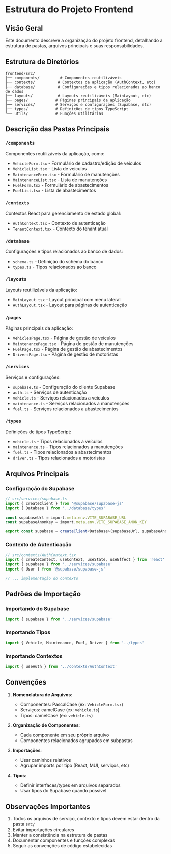 # Estrutura do Projeto Frontend

## Visão Geral
Este documento descreve a organização do projeto frontend, detalhando a estrutura de pastas, arquivos principais e suas responsabilidades.

## Estrutura de Diretórios

```
frontend/src/
├── components/         # Componentes reutilizáveis
├── contexts/          # Contextos da aplicação (AuthContext, etc)
├── database/          # Configurações e tipos relacionados ao banco de dados
├── layouts/           # Layouts reutilizáveis (MainLayout, etc)
├── pages/            # Páginas principais da aplicação
├── services/         # Serviços e configurações (Supabase, etc)
├── types/            # Definições de tipos TypeScript
└── utils/            # Funções utilitárias
```

## Descrição das Pastas Principais

### `/components`
Componentes reutilizáveis da aplicação, como:
- `VehicleForm.tsx` - Formulário de cadastro/edição de veículos
- `VehicleList.tsx` - Lista de veículos
- `MaintenanceForm.tsx` - Formulário de manutenções
- `MaintenanceList.tsx` - Lista de manutenções
- `FuelForm.tsx` - Formulário de abastecimentos
- `FuelList.tsx` - Lista de abastecimentos

### `/contexts`
Contextos React para gerenciamento de estado global:
- `AuthContext.tsx` - Contexto de autenticação
- `TenantContext.tsx` - Contexto do tenant atual

### `/database`
Configurações e tipos relacionados ao banco de dados:
- `schema.ts` - Definição do schema do banco
- `types.ts` - Tipos relacionados ao banco

### `/layouts`
Layouts reutilizáveis da aplicação:
- `MainLayout.tsx` - Layout principal com menu lateral
- `AuthLayout.tsx` - Layout para páginas de autenticação

### `/pages`
Páginas principais da aplicação:
- `VehiclesPage.tsx` - Página de gestão de veículos
- `MaintenancePage.tsx` - Página de gestão de manutenções
- `FuelPage.tsx` - Página de gestão de abastecimentos
- `DriversPage.tsx` - Página de gestão de motoristas

### `/services`
Serviços e configurações:
- `supabase.ts` - Configuração do cliente Supabase
- `auth.ts` - Serviços de autenticação
- `vehicle.ts` - Serviços relacionados a veículos
- `maintenance.ts` - Serviços relacionados a manutenções
- `fuel.ts` - Serviços relacionados a abastecimentos

### `/types`
Definições de tipos TypeScript:
- `vehicle.ts` - Tipos relacionados a veículos
- `maintenance.ts` - Tipos relacionados a manutenções
- `fuel.ts` - Tipos relacionados a abastecimentos
- `driver.ts` - Tipos relacionados a motoristas

## Arquivos Principais

### Configuração do Supabase
```typescript
// src/services/supabase.ts
import { createClient } from '@supabase/supabase-js'
import { Database } from '../database/types'

const supabaseUrl = import.meta.env.VITE_SUPABASE_URL
const supabaseAnonKey = import.meta.env.VITE_SUPABASE_ANON_KEY

export const supabase = createClient<Database>(supabaseUrl, supabaseAnonKey)
```

### Contexto de Autenticação
```typescript
// src/contexts/AuthContext.tsx
import { createContext, useContext, useState, useEffect } from 'react'
import { supabase } from '../services/supabase'
import { User } from '@supabase/supabase-js'

// ... implementação do contexto
```

## Padrões de Importação

### Importando do Supabase
```typescript
import { supabase } from '../services/supabase'
```

### Importando Tipos
```typescript
import { Vehicle, Maintenance, Fuel, Driver } from '../types'
```

### Importando Contextos
```typescript
import { useAuth } from '../contexts/AuthContext'
```

## Convenções

1. **Nomenclatura de Arquivos**:
   - Componentes: PascalCase (ex: `VehicleForm.tsx`)
   - Serviços: camelCase (ex: `vehicle.ts`)
   - Tipos: camelCase (ex: `vehicle.ts`)

2. **Organização de Componentes**:
   - Cada componente em seu próprio arquivo
   - Componentes relacionados agrupados em subpastas

3. **Importações**:
   - Usar caminhos relativos
   - Agrupar imports por tipo (React, MUI, serviços, etc)

4. **Tipos**:
   - Definir interfaces/types em arquivos separados
   - Usar tipos do Supabase quando possível

## Observações Importantes

1. Todos os arquivos de serviço, contexto e tipos devem estar dentro da pasta `src/`
2. Evitar importações circulares
3. Manter a consistência na estrutura de pastas
4. Documentar componentes e funções complexas
5. Seguir as convenções de código estabelecidas 